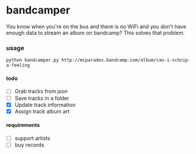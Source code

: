 # bandcamper
You know when you're on the bus and there is no WiFi and you don't have enough data to stream an album on bandcamp? This solves that problem.

### usage
`python bandcamper.py http://mcparadox.bandcamp.com/album/can-i-schnip-a-feeling`

#### todo
- [ ] Grab tracks from json
- [ ] Save tracks in a folder
- [X] Update track information
- [X] Assign track album art

#### requirements
- [ ] support artists
- [ ] buy records
